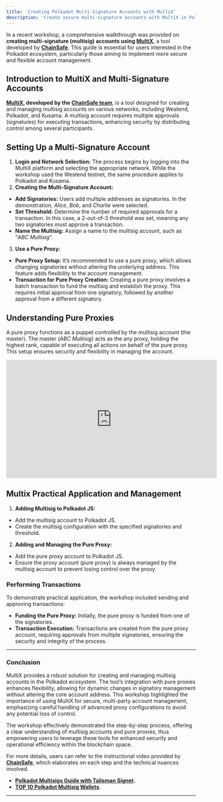 ```yaml
---
title: 'Creating Polkadot Multi-Signature Accounts with MultiX'
description: 'Create secure multi-signature accounts with MultiX in Polkadot, featuring flexible signatory management via pure proxies. Learn the process step-by-step.'
---
```

In a recent workshop, a comprehensive walkthrough was provided on **creating multi-signature (multisig) accounts using [MultiX](https://dablock.com/dapps/multix/)**, a tool developed by [**ChainSafe**](https://dablock.com/ecosystem/chainsafe/). This guide is essential for users interested in the Polkadot ecosystem, particularly those aiming to implement more secure and flexible account management.

Introduction to MultiX and Multi-Signature Accounts
---------------------------------------------------

**[MultiX](https://dablock.com/dapps/multix/), developed by the [ChainSafe team](https://dablock.com/ecosystem/chainsafe/)**, is a tool designed for creating and managing multisig accounts on various networks, including Westend, Polkadot, and Kusama. A multisig account requires multiple approvals (signatures) for executing transactions, enhancing security by distributing control among several participants.

Setting Up a Multi-Signature Account
------------------------------------

1. **Login and Network Selection:** The process begins by logging into the MultiX platform and selecting the appropriate network. While the workshop used the Westend testnet, the same procedure applies to Polkadot and Kusama.
2. **Creating the Multi-Signature Account:**
  - **Add Signatories:** Users add multiple addresses as signatories. In the demonstration, *Alice*, *Bob*, and *Charlie* were selected.
  - **Set Threshold:** Determine the number of required approvals for a transaction. In this case, a 2-out-of-3 threshold was set, meaning any two signatories must approve a transaction.
  - **Name the Multisig:** Assign a name to the multisig account, such as “*ABC Multisig*“.
3. **Use a Pure Proxy:**
  - **Pure Proxy Setup:** It’s recommended to use a pure proxy, which allows changing signatories without altering the underlying address. This feature adds flexibility to the account management.
  - **Transaction for Pure Proxy Creation:** Creating a pure proxy involves a batch transaction to fund the multisig and establish the proxy. This requires initial approval from one signatory, followed by another approval from a different signatory.

Understanding Pure Proxies
--------------------------

A pure proxy functions as a puppet controlled by the multisig account (the master). The master (*ABC Multisig*) acts as the any proxy, holding the highest rank, capable of executing all actions on behalf of the pure proxy. This setup ensures security and flexibility in managing the account.

<iframe allowfullscreen="allowfullscreen" frameborder="0" height="315" src="https://www.youtube.com/embed/izaaHyPXs-U?si=oPsM8M4c-GXEtCtu" title="YouTube video player" width="560"></iframe>

Multix Practical Application and Management
-------------------------------------------

1. **Adding Multisig to Polkadot JS:**
  - Add the multisig account to Polkadot JS.
  - Create the multisig configuration with the specified signatories and threshold.
2. **Adding and Managing the Pure Proxy:**
  - Add the pure proxy account to Polkadot JS.
  - Ensure the proxy account (pure proxy) is always managed by the multisig account to prevent losing control over the proxy.

### Performing Transactions

To demonstrate practical application, the workshop included sending and approving transactions:

- **Funding the Pure Proxy:** Initially, the pure proxy is funded from one of the signatories.
- **Transaction Execution:** Transactions are created from the pure proxy account, requiring approvals from multiple signatories, ensuring the security and integrity of the process.

- - - - - -

### Conclusion

MultiX provides a robust solution for creating and managing multisig accounts in the Polkadot ecosystem. The tool’s integration with pure proxies enhances flexibility, allowing for dynamic changes in signatory management without altering the core account address. This workshop highlighted the importance of using MultiX for secure, multi-party account management, emphasizing careful handling of advanced proxy configurations to avoid any potential loss of control.

The workshop effectively demonstrated the step-by-step process, offering a clear understanding of multisig accounts and pure proxies, thus empowering users to leverage these tools for enhanced security and operational efficiency within the blockchain space.

For more details, users can refer to the instructional video provided by [**ChainSafe**](https://dablock.com/ecosystem/chainsafe/), which elaborates on each step and the technical nuances involved.

- [**Polkadot Multisigs Guide with Talisman Signet**](https://dablock.com/guides/guide-to-polkadot-multisig-solutions-talisman-signet/)**.**
- [**TOP 10 Polkadot Multisig Wallets**](https://dablock.com/polkadot-multisig-wallets/).

- - - - - -